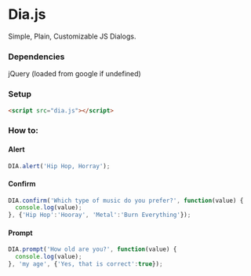 # Dia.js

Simple, Plain, Customizable JS Dialogs.

### Dependencies

jQuery (loaded from google if undefined)

### Setup

```html
<script src="dia.js"></script>
```

### How to:

#### Alert

```js
DIA.alert('Hip Hop, Horray');
```

#### Confirm

```js
DIA.confirm('Which type of music do you prefer?', function(value) {
  console.log(value);
}, {'Hip Hop':'Hooray', 'Metal':'Burn Everything'});
```

#### Prompt

```js
DIA.prompt('How old are you?', function(value) {
  console.log(value);
}, 'my age', {'Yes, that is correct':true});
```
